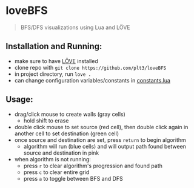 # loveBFS

> BFS/DFS visualizations using Lua and LÖVE

## Installation and Running:

- make sure to have [LÖVE](https://love2d.org/) installed
- clone repo with `git clone https://github.com/plt3/loveBFS`
- in project directory, run `love .`
- can change configuration variables/constants in [constants.lua](constants.lua)

## Usage:

- drag/click mouse to create walls (gray cells)
  - hold shift to erase
- double click mouse to set source (red cell), then double click again in another cell to set destination (green cell)
- once source and destination are set, press `return` to begin algorithm
  - algorithm will run (blue cells) and will output path found between source and destination in pink
- when algorithm is not running:
  - press `r` to clear algorithm's progression and found path
  - press `c` to clear entire grid
  - press `a` to toggle between BFS and DFS
